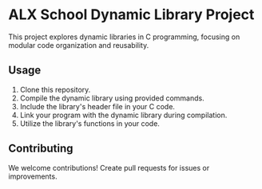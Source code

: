 # ALX School Dynamic Library Project

This project explores dynamic libraries in C programming, focusing on modular code organization and reusability.

## Usage

1. Clone this repository.
2. Compile the dynamic library using provided commands.
3. Include the library's header file in your C code.
4. Link your program with the dynamic library during compilation.
5. Utilize the library's functions in your code.

## Contributing

We welcome contributions! Create pull requests for issues or improvements.

